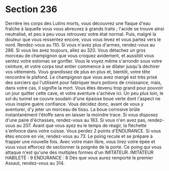 # Section 236

Derrière les corps des Lutins morts, vous découvrez une flaque d'eau fraîche à laquelle
vous vous abreuvez à grands traits ; l'acide se trouve ainsi neutralisé, et peu à peu vous
retrouvez votre état normal. Puis, malgré la douleur que vous ressentez encore, vous vous
levez et vous partez vers le nord. Rendez-vous au 110.
Si vous n'avez plus d'armes, rendez-vous au 286. Si vous les avez toujours, allez au 320.
Vous détachez un gros morceau de champignon que vous croquez avidement, et aussitôt
vous sentez votre estomac se gonfler. Vous le voyez même s'arrondir sous votre ceinture,
et votre corps tout entier commence à se dilater jusqu'à déchirer vos vêtements. Vous
grandissez de plus en plus et, bientôt, votre tête rencontre le plafond. Le champignon que
vous avez mangé est très prisé des sorciers qui l'utilisent pour fabriquer leurs potions de
croissance, mais, dans votre cas, il signifie la mort. Vous êtes devenu trop grand pour
pouvoir un jour quitter cette cave, et votre aventure s'achève ici.
Un peu plus loin, le sol du tunnel se couvre soudain d'une épaisse boue verte dont l'aspect
ne vous inspire guère confiance. Vous décidez donc, avant de vous y aventurer, d'y jeter
un morceau de tissu. La boue corrosive brûle instantanément l'étoffe sans en laisser la
moindre trace. Si vous disposez d'une paire d'échasses, rendez-vous au 183. Si vous n'en
avez pas, rendez-vous au 207.
Avant que vous ayez eu le temps de réagir, la fléchette s'enfonce dans votre cuisse. Vous
perdez 2 points d'ENDURANCE. Si vous êtes encore en vie, rendez-vous au 73.
Le poing recule et se prépare à frapper une nouvelle fois. Avec votre main libre, vous
tirez votre épée et vous vous efforcez de sectionner la poignée de la porte. Ce poing qui
vous attaque n'est qu'une des multiples formes d'un IMITATEUR.
IMITATEUR
HABILETÉ : 9 ENDURANCE : 8
Dès que vous aurez remporté le premier Assaut, rendez-vous au 314.